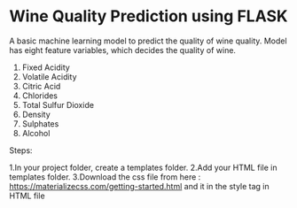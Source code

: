 # Wine Quality Prediction using FLASK
A basic machine learning model to predict the quality of wine quality. Model has eight feature variables, which decides the quality of wine.

1. Fixed Acidity
2. Volatile Acidity
3. Citric Acid
4. Chlorides
5. Total Sulfur Dioxide
6. Density
7. Sulphates
8. Alcohol

Steps:

1.In your project folder, create a templates folder.
2.Add your HTML file in templates folder.
3.Download the css file from here : https://materializecss.com/getting-started.html and it in the style tag in HTML file
